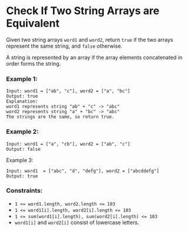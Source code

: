 # Check If Two String Arrays are Equivalent

Given two string arrays `word1` and `word2`, return `true` if the two arrays represent the same string, and `false` otherwise.

A string is represented by an array if the array elements concatenated in order forms the string.

 

### Example 1:

```
Input: word1 = ["ab", "c"], word2 = ["a", "bc"]
Output: true
Explanation:
word1 represents string "ab" + "c" -> "abc"
word2 represents string "a" + "bc" -> "abc"
The strings are the same, so return true.
```

### Example 2:

```
Input: word1 = ["a", "cb"], word2 = ["ab", "c"]
Output: false
```

Example 3:

```
Input: word1  = ["abc", "d", "defg"], word2 = ["abcddefg"]
Output: true
```

### Constraints:

* `1 <= word1.length, word2.length <= 103`
* `1 <= word1[i].length, word2[i].length <= 103`
* `1 <= sum(word1[i].length), sum(word2[i].length) <= 103`
* `word1[i]` and `word2[i]` consist of lowercase letters.